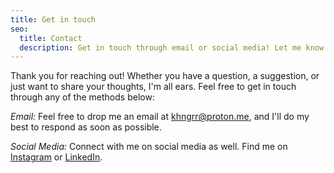 ```yaml
---
title: Get in touch
seo:
  title: Contact
  description: Get in touch through email or social media! Let me know how I can help.
---
```


Thank you for reaching out! Whether you have a question, a suggestion, or just want to share your thoughts, I'm all ears. Feel free to get in touch through any of the methods below:

_Email:_
Feel free to drop me an email at [khngrr@proton.me](mailto:khngrr@proton.me), and I'll do my best to respond as soon as possible.

_Social Media:_
Connect with me on social media as well. Find me on [Instagram](https://instagram.com/khngrrrr) or [LinkedIn](https://www.linkedin.com/).
